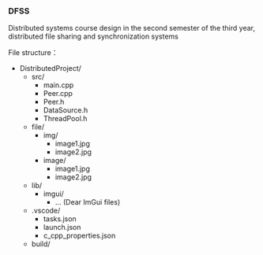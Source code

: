 ### DFSS


Distributed systems course design in the second semester of the third year, distributed file sharing and synchronization systems

File structure：
- DistributedProject/
  - src/
    - main.cpp
    - Peer.cpp
    - Peer.h
    - DataSource.h
    - ThreadPool.h
  - file/
    - img/
      - image1.jpg
      - image2.jpg
    - image/
      - image1.jpg
      - image2.jpg
  - lib/
    - imgui/
      - ... (Dear ImGui files)
  - .vscode/
    - tasks.json
    - launch.json
    - c_cpp_properties.json
  - build/
